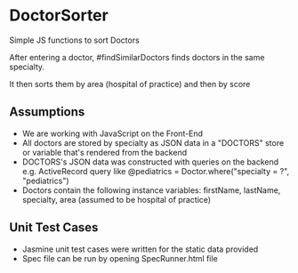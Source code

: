 # DoctorSorter
Simple JS functions to sort Doctors

After entering a doctor, #findSimilarDoctors finds doctors in the same specialty. 

It then sorts them by area (hospital of practice) and then by score

## Assumptions
  - We are working with JavaScript on the Front-End
  - All doctors are stored by specialty as JSON data in a "DOCTORS" store or variable that's rendered from the backend
  - DOCTORS's JSON data was constructed with queries on the backend e.g. ActiveRecord query like @pediatrics = Doctor.where("specialty = ?", "pediatrics")
  - Doctors contain the following instance variables: firstName, lastName, specialty, area (assumed to be hospital of practice)

## Unit Test Cases
  - Jasmine unit test cases were written for the static data provided
  - Spec file can be run by opening SpecRunner.html file
